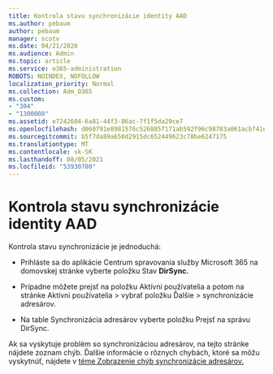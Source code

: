 ```yaml
---
title: Kontrola stavu synchronizácie identity AAD
ms.author: pebaum
author: pebaum
manager: scotv
ms.date: 04/21/2020
ms.audience: Admin
ms.topic: article
ms.service: o365-administration
ROBOTS: NOINDEX, NOFOLLOW
localization_priority: Normal
ms.collection: Adm_O365
ms.custom:
- "304"
- "1300008"
ms.assetid: e7242604-6a81-44f3-86ac-7f1f5da29ce7
ms.openlocfilehash: d060791e8981576c526885f171ab592f96c98783a061acbf41e659b1f896b8cf
ms.sourcegitcommit: b5f7da89a650d2915dc652449623c78be6247175
ms.translationtype: MT
ms.contentlocale: sk-SK
ms.lasthandoff: 08/05/2021
ms.locfileid: "53930780"
---
```

# <a name="check-aad-identity-sync-status"></a>Kontrola stavu synchronizácie identity AAD

Kontrola stavu synchronizácie je jednoduchá:
  
- Prihláste sa do aplikácie Centrum spravovania služby Microsoft 365 na domovskej stránke vyberte položku Stav **DirSync.**

- Prípadne môžete prejsť na položku Aktívni používatelia a potom na stránke Aktívni používatelia \> vybrať položku Ďalšie \> synchronizácie adresárov.

- Na table Synchronizácia adresárov vyberte položku Prejsť na správu DirSync.

Ak sa vyskytuje problém so synchronizáciou adresárov, na tejto stránke nájdete zoznam chýb. Ďalšie informácie o rôznych chybách, ktoré sa môžu vyskytnúť, nájdete v [téme Zobrazenie chýb synchronizácie adresárov.](https://docs.microsoft.com//office365/enterprise/identify-directory-synchronization-errors)
  